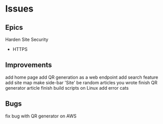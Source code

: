 # Issues

## Epics

Harden Site Security
* HTTPS

## Improvements

add home page
add QR generation as a web endpoint
add search feature
add site map 
make side-bar 'Site' be random articles you wrote
finish QR generator article
finish build scripts on Linux
add error cats

## Bugs 

fix bug with QR generator on AWS

